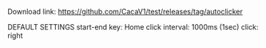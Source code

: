 Download link: https://github.com/CacaV1/test/releases/tag/autoclicker


DEFAULT SETTINGS
start-end key: Home
click interval: 1000ms (1sec)
click: right
